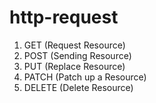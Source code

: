 # http-request
1. GET (Request Resource)
2. POST (Sending Resource)
3. PUT (Replace Resource)
4. PATCH (Patch up a Resource)
5. DELETE (Delete Resource)
